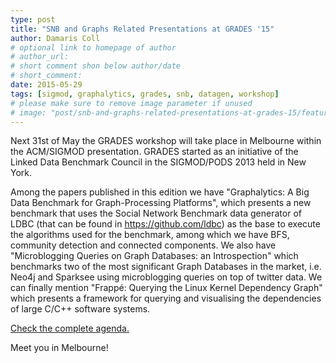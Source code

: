 ```yaml
---
type: post
title: "SNB and Graphs Related Presentations at GRADES '15"
author: Damaris Coll
# optional link to homepage of author
# author_url: 
# short comment shon below author/date
# short_comment:
date: 2015-05-29
tags: [sigmod, graphalytics, grades, snb, datagen, workshop]
# please make sure to remove image parameter if unused
# image: "post/snb-and-graphs-related-presentations-at-grades-15/featured.png" 
---
```


Next 31st of  May the GRADES workshop will take place in Melbourne within the ACM/SIGMOD presentation. GRADES started as an initiative of the Linked Data Benchmark Council in the SIGMOD/PODS 2013 held in New York. 

Among the papers published in this edition we have "Graphalytics: A Big Data Benchmark for Graph-Processing Platforms", which presents a new benchmark that uses the Social Network Benchmark data generator of LDBC (that can be found in https://github.com/ldbc) as the base to execute the algorithms used for the benchmark, among which we have BFS, community detection and connected components. We also have "Microblogging Queries on Graph Databases: an Introspection" which benchmarks two of the most significant Graph Databases in the market, i.e. Neo4j and Sparksee using microblogging queries on top of twitter data. We can finally mention "Frappé: Querying the Linux Kernel Dependency Graph" which presents a framework for querying and visualising the dependencies of large C/C++ software systems.

[Check the complete agenda.](http://event.cwi.nl/grades2015/program.shtml)

Meet you in Melbourne!
